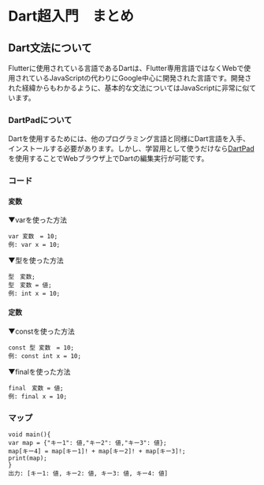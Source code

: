# Dart超入門　まとめ

## Dart文法について
Flutterに使用されている言語であるDartは、Flutter専用言語ではなくWebで使用されているJavaScriptの代わりにGoogle中心に開発された言語です。開発された経緯からもわかるように、基本的な文法についてはJavaScriptに非常に似ています。

### DartPadについて
Dartを使用するためには、他のプログラミング言語と同様にDart言語を入手、インストールする必要があります。しかし、学習用として使うだけなら[DartPad](https://dartpad.dev/)を使用することでWebブラウザ上でDartの編集実行が可能です。


### コード
#### 変数
▼varを使った方法
```
var 変数　= 10;
例: var x = 10;
```
▼型を使った方法
```
型　変数;
型　変数 = 値;
例: int x = 10;
```

#### 定数
▼constを使った方法
```
const 型 変数　= 10;
例: const int x = 10;
```
▼finalを使った方法
```
final　変数 = 値;
例: final x = 10;
```

### マップ
```
void main(){
var map = {"キー1": 値,"キー2": 値,"キー3": 値};
map[キー4] = map[キー1]! + map[キー2]! + map[キー3]!;
print(map);
}
出力: [キー1: 値, キー2: 値, キー3: 値, キー4: 値]
```

